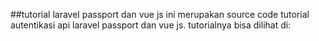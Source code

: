 ##tutorial laravel passport dan vue js
ini merupakan source code tutorial autentikasi api laravel passport dan vue js. tutorialnya bisa dilihat di:
